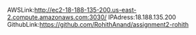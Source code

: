 AWSLink:http://ec2-18-188-135-200.us-east-2.compute.amazonaws.com:3030/
IPAdress:18.188.135.200
GithubLink:https://github.com/RohithAnand/assignment2-rohith

